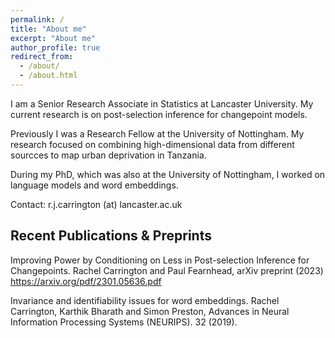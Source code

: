 ```yaml
---
permalink: /
title: "About me"
excerpt: "About me"
author_profile: true
redirect_from: 
  - /about/
  - /about.html
---
```


I am a Senior Research Associate in Statistics at Lancaster University. My current research is on post-selection inference for changepoint models.

Previously I was a Research Fellow at the University of Nottingham. My research focused on combining high-dimensional data from different sourcces to map urban deprivation in Tanzania.

During my PhD, which was also at the University of Nottingham, I worked on language models and word embeddings.

Contact: r.j.carrington (at) lancaster.ac.uk

## Recent Publications & Preprints

Improving Power by Conditioning on Less in Post-selection Inference for Changepoints. Rachel Carrington and Paul Fearnhead, arXiv preprint (2023)
https://arxiv.org/pdf/2301.05636.pdf

Invariance and identifiability issues for word embeddings. Rachel Carrington, Karthik Bharath and Simon Preston, Advances in Neural Information Processing Systems (NEURIPS). 32 (2019).
